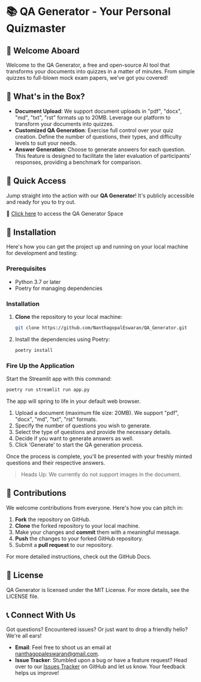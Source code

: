 # 📚 QA Generator - Your Personal Quizmaster

## 🎉 Welcome Aboard

Welcome to the QA Generator, a free and open-source AI tool that transforms your documents into quizzes in a matter of minutes. From simple quizzes to full-blown mock exam papers, we've got you covered!

## 🎁 What's in the Box?

- **Document Upload**: We support document uploads in "pdf", "docx", "md", "txt", "rst" formats up to 20MB. Leverage our platform to transform your documents into quizzes.
- **Customized QA Generation**: Exercise full control over your quiz creation. Define the number of questions, their types, and difficulty levels to suit your needs.
- **Answer Generation**: Choose to generate answers for each question. This feature is designed to facilitate the later evaluation of participants' responses, providing a benchmark for comparison.

## 🚀 Quick Access

Jump straight into the action with our **QA Generator**! It's publicly accessible and ready for you to try out.

🔗 [Click here](https://huggingface.co/spaces/NandyG/QA_Generator) to access the QA Generator Space

## 🚀 Installation

Here's how you can get the project up and running on your local machine for development and testing:

### Prerequisites

- Python 3.7 or later
- Poetry for managing dependencies

### Installation

1. **Clone** the repository to your local machine:

    ```bash
    git clone https://github.com/NanthagopalEswaran/QA_Generator.git
    ```

2. Install the dependencies using Poetry:

    ```bash
    poetry install
    ```

### Fire Up the Application

Start the Streamlit app with this command:

```bash
poetry run streamlit run app.py
```

The app will spring to life in your default web browser.

1. Upload a document (maximum file size: 20MB). We support "pdf", "docx", "md", "txt", "rst" formats.
2. Specify the number of questions you wish to generate.
3. Select the type of questions and provide the necessary details.
4. Decide if you want to generate answers as well.
5. Click 'Generate' to start the QA generation process.

Once the process is complete, you'll be presented with your freshly minted questions and their respective answers.

> Heads Up: We currently do not support images in the document.

## 🤝 Contributions

We welcome contributions from everyone. Here's how you can pitch in:

1. **Fork** the repository on GitHub.
2. **Clone** the forked repository to your local machine.
3. Make your changes and **commit** them with a meaningful message.
4. **Push** the changes to your forked GitHub repository.
5. Submit a **pull request** to our repository.

For more detailed instructions, check out the GitHub Docs.

## 📜 License

QA Generator is licensed under the MIT License. For more details, see the LICENSE file.

## 📞 Connect With Us

Got questions? Encountered issues? Or just want to drop a friendly hello? We're all ears!

- **Email**: Feel free to shoot us an email at nanthagopaleswaran@gmail.com.
- **Issue Tracker**: Stumbled upon a bug or have a feature request? Head over to our [Issues Tracker](https://github.com/NanthagopalEswaran/QA_Generator/issues) on GitHub and let us know. Your feedback helps us improve!

